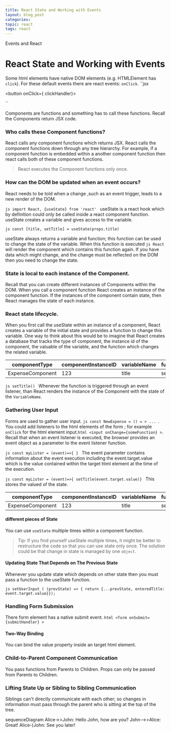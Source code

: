 ```yaml
---
title: React State and Working with Events
layout: blog_post
categories:
topic: react
tags: react
---
```


Events and React

# React State and Working with Events

Some html elements have native DOM elements (e.g. HTMLElement has `click`). For these default events there are react events: `onClick`.
``jsx

<button onClick={ clickHandler}>

``

Components are functions and something has to call these functions. Recall the Components return JSX code.

### Who calls these Component functions?

React calls any component functions which returns JSX. React calls the component functions down through any tree hierarchy. For example, if a component function is embedded within a another component function then react calls both of these component functions.

> React executes the Component functions only once.

### How can the DOM be updated when an event occurs?

React needs to be told when a change ,such as an event trigger, leads to a new render of the DOM.

`js import React, {useState} from 'react' `
useState is a react hook which by definition could only be called inside a react component function. useState creates a variable and gives access to the variable.

`js const [title, setTitle] = useState(props.title) `

useState always returns a variable and function; this function can be used to change the state of the variable. When this function is executed `js React` will render the component which contains this function again. If you have data which might change, and the change must be reflected on the DOM then you need to change the state.

### State is local to each instance of the Component.

Recall that you can create different instances of Components within the DOM. When you call a component function React creates an instance of the component function. If the instances of the component contain state, then React manages the state of each instance.

### React state lifecycle.

When you first call the useState within an instance of a component, React creates a variable of the initial state and provides a function to change this variable. One way to think about this would be to imagine that React creates a database that tracks the type of component, the instance id of the component, the valuable of the variable, and the function which changes the related variable.

| componentType    | componentInstanceID | variableName | functionName | variableValue  |
| ---------------- | ------------------- | ------------ | ------------ | -------------- |
| ExpenseComponent | 123                 | title        | setTitle     | myInitialTitle |

`js setTitle() ` Whenever the function is triggered through an event listener, than React renders the instance of the Component with the state of the `VariableName`.

### Gathering User Input

Forms are used to gather user input. `js const NewExpense = () = > ... `. You could add listeners to the html elements of the form ; for example `onClick` for the html element input.`html <input onChange={someFunction} >`. Recall that when an event listener is executed, the browser provides an event object as a parameter to the event listener function.

`js const myLister = (event)=>{ } `
The event parameter contains information about the event execution including the event.target.value which is the value contained within the target html element at the time of the execution.

`js const myLister = (event)=>{ setTitle(event.target.value)} `
This stores the valued of the state.

| componentType    | componentInstanceID | variableName | functionName | variableValue        |
| ---------------- | ------------------- | ------------ | ------------ | -------------------- |
| ExpenseComponent | 123                 | title        | setTitle     | "event.target.value" |

#### different pieces of State

You can use `useState` multiple times within a component function.

> Tip: If you find yourself useState multiple times, it might be better to restructure the code so that you can use state only once.
> The solution could be that change in state is managed by one `object`.

#### Updating State That Depends on The Previous State

Whenever you update state which depends on other state then you must pass a function to the useState function.

`js setUserInput ( (prevState) => { return {...prevState, enteredTitle: event.target.value}}); `

### Handling Form Submission

There form element has a native submit event.
`html <form onSubmit={submitHandler} > `

#### Two-Way Binding

You can bind the value property inside an target html element.

### Child-to-Parent Component Communication

You pass functions from Parents to Children. Props can only be passed from Parents to Children.

### Lifting State Up or Sibling to Sibling Communication

Siblings can't directly communicate with each other; so changes in information must pass through the parent who is sitting at the top of the tree.

<div class="mermaid">  
sequenceDiagram  
 Alice->>John: Hello John, how are you?  
 John-->>Alice: Great!  
 Alice-)John: See you later!

</div>


